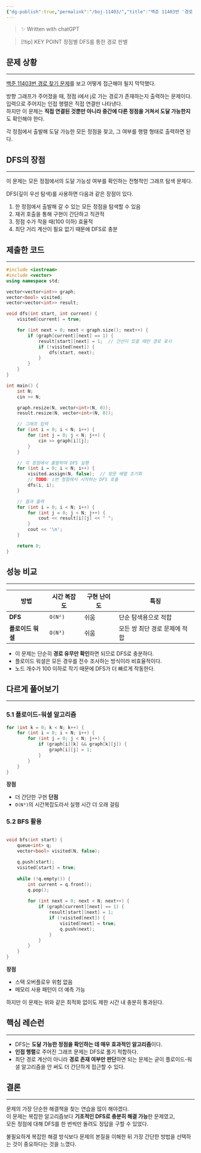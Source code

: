 ```yaml
---
{"dg-publish":true,"permalink":"/boj-11403/","title":"백준 11403번 '경로 찾기' 알고리즘 설명","tags":["백준문풀","DFS"],"noteIcon":"1","created":"2025-07-18T15:59:34.223+09:00","updated":"2025-07-18T16:16:16.855+09:00"}
---
```



> ✨ Written with chatGPT

> [!tip] KEY POINT
> 정점별 DFS를 통한 경로 판별
> 

## 문제 상황
---

[백준 11403번 경로 찾기 문제](https://www.acmicpc.net/problem/11403)를 보고 어떻게 접근해야 될지 막막했다.

방향 그래프가 주어졌을 때, 정점 i에서 j로 가는 경로가 존재하는지 출력하는 문제이다.
입력으로 주어지는 인접 행렬은 직접 연결만 나타낸다.  
하지만 이 문제는 **직접 연결된 것뿐만 아니라 중간에 다른 정점을 거쳐서 도달 가능한지**도 확인해야 한다.

각 정점에서 출발해 도달 가능한 모든 정점을 찾고, 그 여부를 행렬 형태로 출력하면 된다.

## DFS의 장점
---

이 문제는 모든 정점에서의 도달 가능성 여부를 확인하는 전형적인 그래프 탐색 문제다.

DFS(깊이 우선 탐색)를 사용하면 다음과 같은 장점이 있다.

1. 한 정점에서 출발해 갈 수 있는 모든 정점을 탐색할 수 있음
2. 재귀 호출을 통해 구현이 간단하고 직관적
3. 정점 수가 작을 때(100 이하) 효율적
4. 최단 거리 계산이 필요 없기 때문에 DFS로 충분

## 제출한 코드
---

```cpp
#include <iostream>
#include <vector>
using namespace std;

vector<vector<int>> graph;
vector<bool> visited;
vector<vector<int>> result;

void dfs(int start, int current) {
	visited[current] = true;

	for (int next = 0; next < graph.size(); next++) {
		if (graph[current][next] == 1) {
			result[start][next] = 1;  // 간선이 있을 때만 경로 표시
			if (!visited[next]) {
				dfs(start, next);
			}
		}
	}
}

int main() {
	int N;
	cin >> N;

	graph.resize(N, vector<int>(N, 0));
	result.resize(N, vector<int>(N, 0));

	// 그래프 입력
	for (int i = 0; i < N; i++) {
		for (int j = 0; j < N; j++) {
			cin >> graph[i][j];
		}
	}

	// 각 정점에서 출발하여 DFS 실행
	for (int i = 0; i < N; i++) {
		visited.assign(N, false);  // 방문 배열 초기화
		// TODO: i번 정점에서 시작하는 DFS 호출
		dfs(i, i);
	}

	// 결과 출력
	for (int i = 0; i < N; i++) {
		for (int j = 0; j < N; j++) {
			cout << result[i][j] << " ";
		}
		cout << '\n';
	}

	return 0;
}
````

## 성능 비교
---

| 방법          | 시간 복잡도  | 구현 난이도 | 특징                |
| ----------- | ------- | ------ | ----------------- |
| **DFS**     | `O(N²)` | 쉬움     | 단순 탐색용으로 적합       |
| **플로이드 워셜** | `O(N³)` | 쉬움     | 모든 쌍 최단 경로 문제에 적합 |

- 이 문제는 단순히 **경로 유무만 확인**하면 되므로 DFS로 충분하다.
- 플로이드 워셜은 모든 경우를 전수 조사하는 방식이라 비효율적이다.
- 노드 개수가 100 이하로 작기 때문에 DFS가 더 빠르게 작동한다.

## 다르게 풀어보기
---
### 5.1 플로이드-워셜 알고리즘

```cpp
for (int k = 0; k < N; k++) {
    for (int i = 0; i < N; i++) {
        for (int j = 0; j < N; j++) {
            if (graph[i][k] && graph[k][j]) {
                graph[i][j] = 1;
            }
        }
    }
}
```

**장점**
- 더 간단한 구현
**단점**
- `O(N³)`의 시간복잡도라서 실행 시간 더 오래 걸림

### 5.2 BFS 활용

```cpp

void bfs(int start) {
    queue<int> q;
    vector<bool> visited(N, false);
    
    q.push(start);
    visited[start] = true;
    
    while (!q.empty()) {
        int current = q.front();
        q.pop();
        
        for (int next = 0; next < N; next++) {
            if (graph[current][next] == 1) {
                result[start][next] = 1;
                if (!visited[next]) {
                    visited[next] = true;
                    q.push(next);
                }
            }
        }
    }
}
```

**장점**
- 스택 오버플로우 위험 없음
- 메모리 사용 패턴이 더 예측 가능

하지만 이 문제는 위와 같은 최적화 없이도 제한 시간 내 충분히 통과된다.

## 핵심 레슨런
---
- DFS는 **도달 가능한 정점을 확인하는 데 매우 효과적인 알고리즘**이다.
- **인접 행렬**로 주어진 그래프 문제는 DFS로 풀기 적합하다.
- 최단 경로 계산이 아니라 **경로 존재 여부만 판단**하면 되는 문제는 굳이 플로이드-워셜 알고리즘을 안 써도 더 간단하게 접근할 수 있다.

## 결론
---
문제의 가장 단순한 해결책을 찾는 연습을 많이 해야겠다.  
이 문제는 복잡한 알고리즘보다 **기초적인 DFS로 충분히 해결 가능**한 문제였고,  
모든 정점에 대해 DFS를 한 번씩만 돌려도 정답을 구할 수 있었다.

불필요하게 복잡한 해결 방식보다 문제의 본질을 이해한 뒤 가장 간단한 방법을 선택하는 것이 중요하다는 것을 느꼈다.